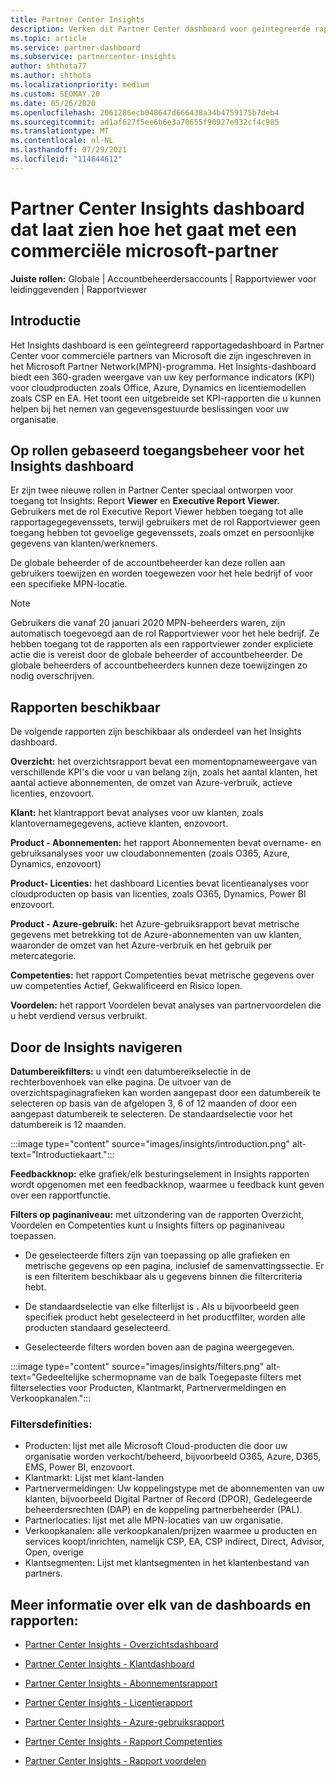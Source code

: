 ```yaml
---
title: Partner Center Insights
description: Verken dit Partner Center dashboard voor geïntegreerde rapportage. Bekijk hoe u het doet in KPI's voor verkoop en implementatie, klantontwikkeling en meer.
ms.topic: article
ms.service: partner-dashboard
ms.subservice: partnercenter-insights
author: shthota77
ms.author: shthota
ms.localizationpriority: medium
ms.custom: SEOMAY.20
ms.date: 05/26/2020
ms.openlocfilehash: 2061286ecb048647d666438a34b4759175b7deb4
ms.sourcegitcommit: ad1af627f5ee6b6e3a70655f90927e932cf4c985
ms.translationtype: MT
ms.contentlocale: nl-NL
ms.lasthandoff: 07/29/2021
ms.locfileid: "114844612"
---
```

# <a name="partner-center-insights---a-dashboard-that-shows-how-a-microsoft-commercial-partner-is-doing"></a>Partner Center Insights dashboard dat laat zien hoe het gaat met een commerciële microsoft-partner

**Juiste rollen:** Globale | Accountbeheerdersaccounts | Rapportviewer voor leidinggevenden | Rapportviewer

## <a name="introduction"></a>Introductie

Het Insights dashboard is een geïntegreerd rapportagedashboard in Partner Center voor commerciële partners van Microsoft die zijn ingeschreven in het Microsoft Partner Network(MPN)-programma. Het Insights-dashboard biedt een 360-graden weergave van uw key performance indicators (KPI) voor cloudproducten zoals Office, Azure, Dynamics en licentiemodellen zoals CSP en EA. Het toont een uitgebreide set KPI-rapporten die u kunnen helpen bij het nemen van gegevensgestuurde beslissingen voor uw organisatie. 

## <a name="role-based-access-control-to-the-insights-dashboard"></a>Op rollen gebaseerd toegangsbeheer voor het Insights dashboard

Er zijn twee nieuwe rollen in Partner Center speciaal ontworpen voor toegang tot Insights: Report **Viewer** en **Executive Report Viewer.** Gebruikers met de rol Executive Report Viewer hebben toegang tot alle rapportagegegevenssets, terwijl gebruikers met de rol Rapportviewer geen toegang hebben tot gevoelige gegevenssets, zoals omzet en persoonlijke gegevens van klanten/werknemers. 

De globale beheerder of de accountbeheerder kan deze rollen aan gebruikers toewijzen en worden toegewezen voor het hele bedrijf of voor een specifieke MPN-locatie.  

>[!Note] 
>Gebruikers die vanaf 20 januari 2020 MPN-beheerders waren, zijn automatisch toegevoegd aan de rol Rapportviewer voor het hele bedrijf. Ze hebben toegang tot de rapporten als een rapportviewer zonder expliciete actie die is vereist door de globale beheerder of accountbeheerder. De globale beheerders of accountbeheerders kunnen deze toewijzingen zo nodig overschrijven. 

## <a name="reports-available"></a>Rapporten beschikbaar

De volgende rapporten zijn beschikbaar als onderdeel van het Insights dashboard.

**Overzicht:** het overzichtsrapport bevat een momentopnameweergave van verschillende KPI's die voor u van belang zijn, zoals het aantal klanten, het aantal actieve abonnementen, de omzet van Azure-verbruik, actieve licenties, enzovoort.

**Klant:** het klantrapport bevat analyses voor uw klanten, zoals klantovernamegegevens, actieve klanten, enzovoort.

**Product - Abonnementen:** het rapport Abonnementen bevat overname- en gebruiksanalyses voor uw cloudabonnementen (zoals O365, Azure, Dynamics, enzovoort)

**Product- Licenties:** het dashboard Licenties bevat licentieanalyses voor cloudproducten op basis van licenties, zoals O365, Dynamics, Power BI enzovoort.

**Product - Azure-gebruik:** het Azure-gebruiksrapport bevat metrische gegevens met betrekking tot de Azure-abonnementen van uw klanten, waaronder de omzet van het Azure-verbruik en het gebruik per metercategorie.

**Competenties:** het rapport Competenties bevat metrische gegevens over uw competenties Actief, Gekwalificeerd en Risico lopen.

**Voordelen:** het rapport Voordelen bevat analyses van partnervoordelen die u hebt verdiend versus verbruikt.

## <a name="navigating-the-insights-reports"></a>Door de Insights navigeren

**Datumbereikfilters:** u vindt een datumbereikselectie in de rechterbovenhoek van elke pagina. De uitvoer van de overzichtspaginagrafieken kan worden aangepast door een datumbereik te selecteren op basis van de afgelopen 3, 6 of 12 maanden of door een aangepast datumbereik te selecteren. De standaardselectie voor het datumbereik is 12 maanden. 

:::image type="content" source="images/insights/introduction.png" alt-text="Introductiekaart.":::

**Feedbackknop:** elke grafiek/elk besturingselement in Insights rapporten wordt opgenomen met een feedbackknop, waarmee u feedback kunt geven over een rapportfunctie. 

 
**Filters op paginaniveau:** met uitzondering van de rapporten Overzicht, Voordelen en Competenties kunt u Insights filters op paginaniveau toepassen. 

- De geselecteerde filters zijn van toepassing op alle grafieken en metrische gegevens op een pagina, inclusief de samenvattingssectie. Er is een filteritem beschikbaar als u gegevens binnen die filtercriteria hebt. 

- De standaardselectie van elke filterlijst is **.** Als u bijvoorbeeld geen specifiek product hebt geselecteerd in het productfilter, worden alle producten standaard geselecteerd.

- Geselecteerde filters worden boven aan de pagina weergegeven. 

:::image type="content" source="images/insights/filters.png" alt-text="Gedeeltelijke schermopname van de balk Toegepaste filters met filterselecties voor Producten, Klantmarkt, Partnervermeldingen en Verkoopkanalen.":::

### <a name="filters-definitions"></a>Filtersdefinities:

- Producten: lijst met alle Microsoft Cloud-producten die door uw organisatie worden verkocht/beheerd, bijvoorbeeld O365, Azure, D365, EMS, Power BI, enzovoort.
- Klantmarkt: Lijst met klant-landen
- Partnervermeldingen: Uw koppelingstype met de abonnementen van uw klanten, bijvoorbeeld Digital Partner of Record (DPOR), Gedelegeerde beheerdersrechten (DAP) en de koppeling partnerbeheerder (PAL). 
- Partnerlocaties: lijst met alle MPN-locaties van uw organisatie.
- Verkoopkanalen: alle verkoopkanalen/prijzen waarmee u producten en services koopt/inrichten, namelijk CSP, EA, CSP indirect, Direct, Advisor, Open, overige
- Klantsegmenten: Lijst met klantsegmenten in het klantenbestand van partners.

## <a name="read-about-each-of-the-dashboards-and-reports"></a>Meer informatie over elk van de dashboards en rapporten:

- [Partner Center Insights - Overzichtsdashboard](insights-overview-report.md)

- [Partner Center Insights - Klantdashboard](insights-customer-report.md)

- [Partner Center Insights - Abonnementsrapport](insights-product-subscriptions-report.md)

- [Partner Center Insights - Licentierapport](insights-product-licenses-report.md)

- [Partner Center Insights - Azure-gebruiksrapport](insights-azure-usage-report.md)

- [Partner Center Insights - Rapport Competenties](insights-competencies-report.md)

- [Partner Center Insights - Rapport voordelen](insights-benefits-report.md)
